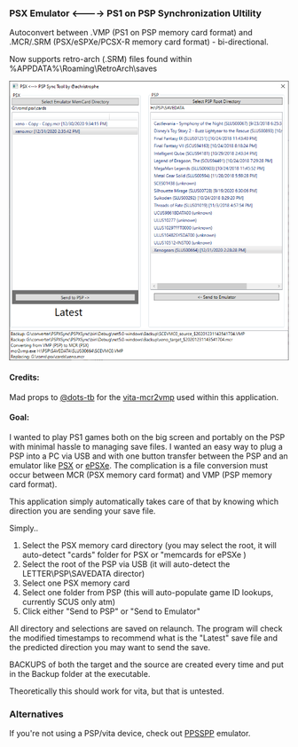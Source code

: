 ### PSX Emulator <----> PS1 on PSP Synchronization Ultility
Autoconvert between .VMP (PS1 on PSP memory card format) and .MCR/.SRM (PSX/eSPXe/PCSX-R memory card format) - bi-directional.

Now supports retro-arch (.SRM) files found within %APPDATA%\Roaming\RetroArch\saves

![demo](img/demo.png)

#### Credits:
Mad props to [@dots-tb](https://github.com/dots-tb) for the [vita-mcr2vmp](https://github.com/dots-tb/vita-mcr2vmp) used within this application.
#### Goal:
I wanted to play PS1 games both on the big screen and portably on the PSP with minimal hassle to managing save files. I wanted an easy way to plug a PSP into a PC via USB and with one button transfer between the PSP and an emulator like [PSX](https://github.com/GPUCode/PSXemu) or [ePSXe](https://www.epsxe.com/). The complication is a file conversion must occur between MCR (PSX memory card format) and VMP (PSP memory card format).

This application simply automatically takes care of that by knowing which direction you are sending your save file.

Simply..
1. Select the PSX memory card directory (you may select the root, it will auto-detect "cards" folder for PSX or "memcards for ePSXe )
2. Select the root of the PSP via USB (it will auto-detect the LETTER\PSP\SAVEDATA director)
3. Select one PSX memory card 
4. Select one folder from PSP (this will auto-populate game ID lookups, currently SCUS only atm)
5. Click either "Send to PSP" or "Send to Emulator"

All directory and selections are saved on relaunch. The program will check the modified timestamps to recommend what is the "Latest" save file and the predicted direction you may want to send the save. 

BACKUPS of both the target and the source are created every time and put in the Backup folder at the executable. 

Theoretically this should work for vita, but that is untested.

### Alternatives
If you're not using a PSP/vita device, check out [PPSSPP](https://www.ppsspp.org) emulator.

